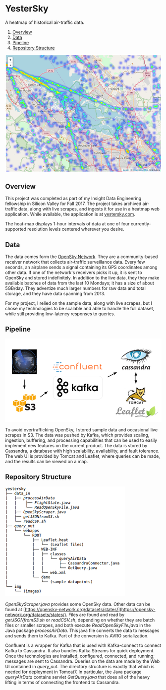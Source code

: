 # YesterSky
A heatmap of historical air-traffic data.

1. [Overview](README.md#overview)
2. [Data](README.md#data)
3. [Pipeline](README.md#pipeline)
4. [Repository Structure](README.md#repository-structure)

<img src="img/demoPic.png" width="800">

## Overview

This project was completed as part of my Insight Data Engineering fellowship in Silicon Valley for Fall 2017. The project takes archived air-traffic data, along with live scrapes, and ingests it for use in a heatmap web application. While available, the application is at [yestersky.com](http://www.yestersky.com/).

The heat-map displays 1-hour intervals of data at one of four currently-supported resolution levels centered wherever you desire.

## Data

The data comes form the [OpenSky Network](https://opensky-network.org/). They are a community-based receiver network that collects air-traffic surveillance data. Every few seconds, an airplane sends a signal containing its GPS coordinates among other data. If one of the network's receivers picks it up, it is sent to OpenSky and stored indefinitely. In addition to the live data, they they make available batches of data from the last 10 Mondays; it has a size of about 5GB/day. They advertize much larger numbers for raw data and total storage, and they have data spanning from 2013.

For my project, I relied on the sample data, along with live scrapes, but I chose my technologies to be scalable and able to handle the full dataset, while still providing low-latency responses to queries.

## Pipeline 

<img src="img/pipeline.png" width="800">

To avoid overtrafficking OpenSky, I stored sample data and occasional live scrapes in S3. The data was pushed by Kafka, which provides scaling, ingestion, buffering, and processing capabilities that can be used to easily implement new features on the current product. The data is stored by Cassandra, a database with high scalability, availability, and fault tolerance. The web UI is provided by Tomcat and Leaflet, where queries can be made, and the results can be viewed on a map.

## Repository Structure

<img src="img/repoStructure.png">

*OpenSkyScraper.java* provides some OpenSky data. Other data can be found at [https://opensky-network.org/datasets/states/](https://opensky-network.org/datasets/states/). Files are found and read by *getJSONfromS3.sh* or *readCSV.sh*, depending on whether they are batch files or smaller scrapes, and both execute *ReadOpenSkyFile.java* in the Java package *processAirData*. This java file converts the data to messages and sends them to Kafka. Part of the conversion is AVRO serialization.

Confluent is a wrapper for Kafka that is used with Kafka-connect to connect Kafka to Cassandra. It also bundles Kafka Streams for quick deployment. Once the technologies are installed, configured, connected, and running; messages are sent to Cassandra. Queries on the data are made by the Web UI contained in *query_out*. The directory structure is exactly that which is needed for deployment in Tomcat7. In particular, the Java package *queryAirData* contains servlet *GetQuery.java* that does all of the heavy lifting in terms of connecting the frontend to Cassandra.

	

